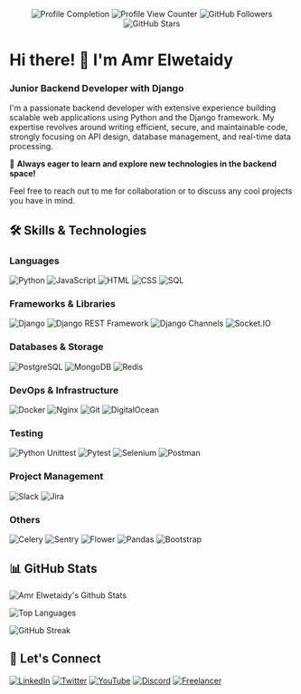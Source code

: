 <div align="center">
  
  ![Profile Completion](https://img.shields.io/badge/Profile%20Completion-100%25-blue)
  ![Profile View Counter](https://komarev.com/ghpvc/?username=Amr-elwetaidy&label=Profile%20views&color=0e75b6&style=flat)
  ![GitHub Followers](https://img.shields.io/github/followers/Amr-elwetaidy?style=plastic&label=Followers+Count)
  ![GitHub Stars](https://img.shields.io/github/stars/Amr-elwetaidy?style=plastic&label=Stars+Count)

</div>

# Hi there! 👋 I'm Amr Elwetaidy

### Junior Backend Developer with Django

I'm a passionate backend developer with extensive experience building scalable web applications using Python and the Django framework. My expertise revolves around writing efficient, secure, and maintainable code, strongly focusing on API design, database management, and real-time data processing.

🚀 **Always eager to learn and explore new technologies in the backend space!**

Feel free to reach out to me for collaboration or to discuss any cool projects you have in mind.

## 🛠️ Skills & Technologies

### Languages
![Python](https://img.shields.io/badge/Python-3670A0?style=for-the-badge&logo=python&logoColor=ffdd54)
![JavaScript](https://img.shields.io/badge/JavaScript-F7DF1E?style=for-the-badge&logo=javascript&logoColor=black)
![HTML](https://img.shields.io/badge/HTML5-E34F26?style=for-the-badge&logo=html5&logoColor=white)
![CSS](https://img.shields.io/badge/CSS3-1572B6?style=for-the-badge&logo=css3&logoColor=white)
![SQL](https://img.shields.io/badge/SQL-336791?style=for-the-badge&logo=postgresql&logoColor=white)

### Frameworks & Libraries
![Django](https://img.shields.io/badge/Django-092E20?style=for-the-badge&logo=django&logoColor=green)
![Django REST Framework](https://img.shields.io/badge/DRF-ff1709?style=for-the-badge&logo=django&logoColor=white)
![Django Channels](https://img.shields.io/badge/Channels-44A833?style=for-the-badge&logo=django&logoColor=white)
![Socket.IO](https://img.shields.io/badge/Socket.IO-010101?style=for-the-badge&logo=socket.io&logoColor=white)

### Databases & Storage
![PostgreSQL](https://img.shields.io/badge/PostgreSQL-316192?style=for-the-badge&logo=postgresql&logoColor=white)
![MongoDB](https://img.shields.io/badge/MongoDB-47A248?style=for-the-badge&logo=mongodb&logoColor=white)
![Redis](https://img.shields.io/badge/Redis-DC382D?style=for-the-badge&logo=redis&logoColor=white)

### DevOps & Infrastructure
![Docker](https://img.shields.io/badge/Docker-2496ED?style=for-the-badge&logo=docker&logoColor=white)
![Nginx](https://img.shields.io/badge/Nginx-009639?style=for-the-badge&logo=nginx&logoColor=white)
![Git](https://img.shields.io/badge/Git-F05032?style=for-the-badge&logo=git&logoColor=white)
![DigitalOcean](https://img.shields.io/badge/DigitalOcean-0080FF?style=for-the-badge&logo=digitalocean&logoColor=white)

### Testing
![Python Unittest](https://img.shields.io/badge/Unittest-3776AB?style=for-the-badge&logo=python&logoColor=white)
![Pytest](https://img.shields.io/badge/Pytest-0A9EDC?style=for-the-badge&logo=pytest&logoColor=white)
![Selenium](https://img.shields.io/badge/Selenium-43B02A?style=for-the-badge&logo=selenium&logoColor=white)
![Postman](https://img.shields.io/badge/Postman-FF6C37?style=for-the-badge&logo=postman&logoColor=white)

### Project Management

![Slack](https://img.shields.io/badge/Slack-4A154B?style=for-the-badge&logo=slack&logoColor=white)
![Jira](https://img.shields.io/badge/Jira-0052CC?style=for-the-badge&logo=jira&logoColor=white)

### Others
![Celery](https://img.shields.io/badge/Celery-37814A?style=for-the-badge&logo=celery&logoColor=white)
![Sentry](https://img.shields.io/badge/Sentry-362D59?style=for-the-badge&logo=sentry&logoColor=white)
![Flower](https://img.shields.io/badge/Flower-37814A?style=for-the-badge&logo=flower&logoColor=white)
![Pandas](https://img.shields.io/badge/Pandas-150458?style=for-the-badge&logo=pandas&logoColor=white)
![Bootstrap](https://img.shields.io/badge/Bootstrap-7952B3?style=for-the-badge&logo=bootstrap&logoColor=white)

## 📊 GitHub Stats

![Amr Elwetaidy's Github Stats](https://github-readme-stats-amr-elwetaidys-projects.vercel.app/api?username=Amr-elwetaidy&count_private=true&show_icons=true&theme=radical&include_all_commits=true)

![Top Languages](https://github-readme-stats-amr-elwetaidys-projects.vercel.app/api/top-langs/?username=Amr-elwetaidy&count_private=true&theme=radical&card_width=470)

![GitHub Streak](https://streak-stats.demolab.com?user=Amr-elwetaidy&theme=radical&exclude_days=Fri%2CSat&card_width=470&card_height=)

## 💬 Let's Connect

[![LinkedIn](https://img.shields.io/badge/LinkedIn-0077B5?style=for-the-badge&logo=linkedin&logoColor=white)](https://linkedin.com/in/amr-elwetaidy)
[![Twitter](https://img.shields.io/badge/Twitter-000000?style=for-the-badge&logo=x&logoColor=white)](https://x.com/Amr_Elwetaidy)
[![YouTube](https://img.shields.io/badge/YouTube-FF0000?style=for-the-badge&logo=youtube&logoColor=white)](https://www.youtube.com/@webwizards-academy)
[![Discord](https://img.shields.io/badge/Discord-5865F2?style=for-the-badge&logo=discord&logoColor=white)](https://discordapp.com/users/amr.elwetaidy)
[![Freelancer](https://img.shields.io/badge/Freelancer-29B2FE?style=for-the-badge&logo=freelancer&logoColor=white)](https://www.freelancer.com/u/AmrElwetaidy)

